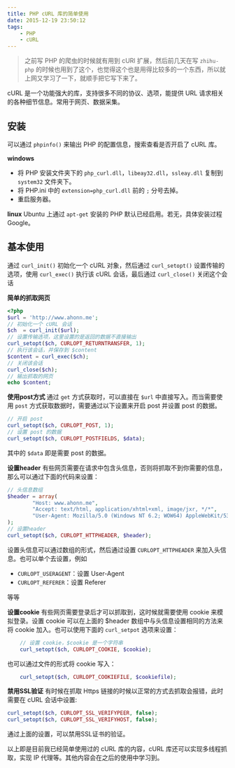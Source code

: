 ```yaml
---
title: PHP cURL 库的简单使用
date: 2015-12-19 23:50:12
tags:
	- PHP
	- cURL
---
```


> 之前写 PHP 的爬虫的时候就有用到 cURl 扩展，然后前几天在写 `zhihu-php` 的时候也用到了这个，也觉得这个也是用得比较多的一个东西，所以就上网又学习了一下，就顺手把它写下来了。

cURL 是一个功能强大的库，支持很多不同的协议、选项，能提供 URL 请求相关的各种细节信息。常用于网页、数据采集。

## 安装
可以通过 `phpinfo()` 来输出 PHP 的配置信息，搜索查看是否开启了 cURL 库。

**windows**
- 将 PHP 安装文件夹下的 `php_curl.dll`，`libeay32.dll`，`ssleay.dll` 复制到 `system32` 文件夹下。
- 将 PHP.ini 中的 `extension=php_curl.dll` 前的 `;` 分号去掉。
- 重启服务器。
<!-- more -->

**linux**
Ubuntu 上通过 `apt-get` 安装的 PHP 默认已经启用。若无，具体安装过程Google。

## 基本使用
通过 `curl_init()` 初始化一个 cURL 对象，然后通过 `curl_setopt()` 设置传输的选项，使用 `curl_exec()` 执行该 cURL 会话，最后通过 `curl_close()` 关闭这个会话

**简单的抓取网页**
``` php
<?php
$url = 'http://www.ahonn.me';
// 初始化一个 cURL 会话
$ch  = curl_init($url);
// 设置传输选项，这里设置的是返回的数据不直接输出
curl_setopt($ch, CURLOPT_RETURNTRANSFER, 1);
// 执行该会话，并保存到 $content
$content = curl_exec($ch);
// 关闭该会话                   
curl_close($ch);
// 输出抓取的网页
echo $content;
```

**使用post方式**
通过 `get` 方式获取时，可以直接在 `$url` 中直接写入。而当需要使用 `post` 方式获取数据时，需要通过以下设置来开启 post 并设置 post 的数据。

``` php
// 开启 post
curl_setopt($ch, CURLOPT_POST, 1);
// 设置 post 的数据  
curl_setopt($ch, CURLOPT_POSTFIELDS, $data);  
```

其中的 `$data` 即是需要 post 的数据。

**设置header**
有些网页需要在请求中包含头信息，否则将抓取不到你需要的信息，那么可以通过下面的代码来设置：
``` php
// 头信息数组
$header = array(
		"Host: www.ahonn.me",
		"Accept: text/html, application/xhtml+xml, image/jxr, */*",
		"User-Agent: Mozilla/5.0 (Windows NT 6.2; WOW64) AppleWebKit/537.36 (KHTML, like Gecko) Chrome/46.0.2490.80 Safari/537.36"
);
// 设置header
curl_setopt($ch, CURLOPT_HTTPHEADER, $header);
```

设置头信息可以通过数组的形式，然后通过设置 `CURLOPT_HTTPHEADER` 来加入头信息。也可以单个去设置，例如
- `CURLOPT_USERAGENT`：设置 User-Agent
- `CURLOPT_REFERER`：设置 Referer

等等

**设置cookie**
有些网页需要登录后才可以抓取到，这时候就需要使用 cookie 来模拟登录。设置 cookie 可以在上面的 $header 数组中与头信息设置相同的方法来将 cookie 加入。也可以使用下面的 `curl_setpot` 选项来设置：
``` php
	// 设置 cookie，$cookie 是一个字符串
	curl_setopt($ch, CURLOPT_COOKIE, $cookie);
```

也可以通过文件的形式将 cookie 写入：
``` php
	curl_setopt($ch, CURLOPT_COOKIEFILE, $cookiefile);
```

**禁用SSL验证**
有时候在抓取 Https 链接的时候以正常的方式去抓取会报错，此时需要在 cURL 会话中设置:
``` php
curl_setopt($ch, CURLOPT_SSL_VERIFYPEER, false);
curl_setopt($ch, CURLOPT_SSL_VERIFYHOST, false);
```
通过上面的设置，可以禁用SSL证书的验证。

以上即是目前我已经简单使用过的 cURL 库的内容，cURL 库还可以实现多线程抓取，实现 IP 代理等。其他内容会在之后的使用中学习到。
